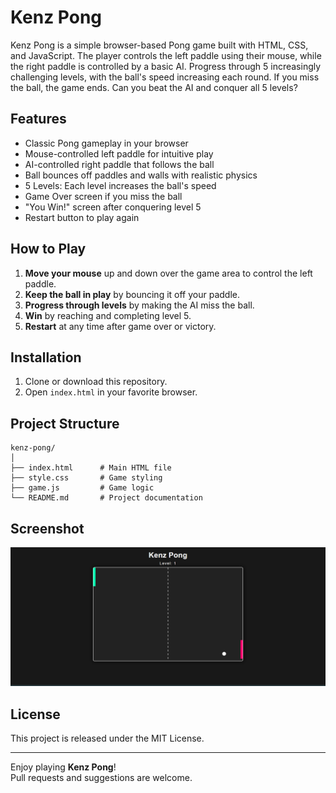 # Kenz Pong

Kenz Pong is a simple browser-based Pong game built with HTML, CSS, and JavaScript. The player controls the left paddle using their mouse, while the right paddle is controlled by a basic AI. Progress through 5 increasingly challenging levels, with the ball's speed increasing each round. If you miss the ball, the game ends. Can you beat the AI and conquer all 5 levels?

## Features

- Classic Pong gameplay in your browser
- Mouse-controlled left paddle for intuitive play
- AI-controlled right paddle that follows the ball
- Ball bounces off paddles and walls with realistic physics
- 5 Levels: Each level increases the ball's speed
- Game Over screen if you miss the ball
- "You Win!" screen after conquering level 5
- Restart button to play again

## How to Play

1. **Move your mouse** up and down over the game area to control the left paddle.
2. **Keep the ball in play** by bouncing it off your paddle.
3. **Progress through levels** by making the AI miss the ball.
4. **Win** by reaching and completing level 5.
5. **Restart** at any time after game over or victory.

## Installation

1. Clone or download this repository.
2. Open `index.html` in your favorite browser.

## Project Structure

```
kenz-pong/
│
├── index.html      # Main HTML file
├── style.css       # Game styling
├── game.js         # Game logic
└── README.md       # Project documentation
```

## Screenshot

![Screenshot of Kenz Pong gameplay](image.png)

## License

This project is released under the MIT License.

---

Enjoy playing **Kenz Pong**!  
Pull requests and suggestions are welcome.
